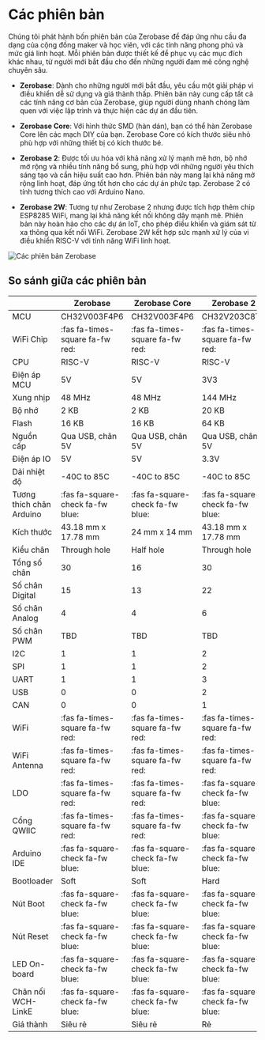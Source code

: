 # Các phiên bản

Chúng tôi phát hành bốn phiên bản của Zerobase để đáp ứng nhu cầu đa dạng của cộng đồng maker và học viên, với các tính năng phong phú và mức giá linh hoạt. Mỗi phiên bản được thiết kế để phục vụ các mục đích khác nhau, từ người mới bắt đầu cho đến những người đam mê công nghệ chuyên sâu.

- **Zerobase**: Dành cho những người mới bắt đầu, yêu cầu một giải pháp vi điều khiển dễ sử dụng và giá thành thấp. Phiên bản này cung cấp tất cả các tính năng cơ bản của Zerobase, giúp người dùng nhanh chóng làm quen với việc lập trình và thực hiện các dự án đầu tiên.

- **Zerobase Core**: Với hình thức SMD (hàn dán), bạn có thể hàn Zerobase Core lên các mạch DIY của bạn. Zerobase Core có kích thước siêu nhỏ phù hợp với những thiết bị có kích thước bé.

- **Zerobase 2**: Được tối ưu hóa với khả năng xử lý mạnh mẽ hơn, bộ nhớ mở rộng và nhiều tính năng bổ sung, phù hợp với những người yêu thích sáng tạo và cần hiệu suất cao hơn. Phiên bản này mang lại khả năng mở rộng linh hoạt, đáp ứng tốt hơn cho các dự án phức tạp. Zerobase 2 có tính tương thích cao với Arduino Nano.

- **Zerobase 2W**: Tương tự như Zerobase 2 nhưng được tích hợp thêm chip ESP8285 WiFi, mang lại khả năng kết nối không dây mạnh mẽ. Phiên bản này hoàn hảo cho các dự án IoT, cho phép điều khiển và giám sát từ xa thông qua kết nối WiFi. Zerobase 2W kết hợp sức mạnh xử lý của vi điều khiển RISC-V với tính năng WiFi linh hoạt.

![Các phiên bản Zerobase](https://cdn.chipstack.vn/zerobase-versions/zerobase_series.png)

## So sánh giữa các phiên bản
|           | Zerobase  | Zerobase Core | Zerobase 2 | Zerobase 2W |
|-----------|-----------|---------------|------------|-------------|
| MCU | CH32V003F4P6 | CH32V003F4P6 | CH32V203C8T6 | CH32V203C8T6 |
| WiFi Chip | :fas fa-times-square fa-fw red: | :fas fa-times-square fa-fw red: | :fas fa-times-square fa-fw red: | ESP8285 |
| CPU | RISC-V | RISC-V | RISC-V | RISC-V |
| Điện áp MCU | 5V | 5V | 3V3 | 3V3 |
| Xung nhịp | 48 MHz | 48 MHz | 144 MHz | 144 MHz |
| Bộ nhớ | 2 KB | 2 KB | 20 KB | 20 KB |
| Flash | 16 KB | 16 KB | 64 KB | 64 KB |
| Nguồn cấp | Qua USB, chân 5V | Qua USB, chân 5V | Qua USB, chân 5V | Qua USB, chân 5V |
| Điện áp IO | 5V | 5V | 3.3V | 3.3V |
| Dải nhiệt độ | -40C to 85C | -40C to 85C | -40C to 85C | -40C to 85C |
| Tương thích chân Arduino | :fas fa-square-check fa-fw blue: | :fas fa-square-check fa-fw blue: | :fas fa-square-check fa-fw blue: | :fas fa-square-check fa-fw blue: |
| Kích thước | 43.18 mm x 17.78 mm | 24 mm x 14 mm | 43.18 mm x 17.78 mm | 43.18 mm x 17.78 mm |
| Kiểu chân | Through hole | Half hole | Through hole | Through hole |
| Tổng số chân | 30 | 16 | 30 | 30 |
| Số chân Digital | 15 | 13 | 22 | 22 |
| Số chân Analog | 4 | 4 | 6 | 6 | 
| Số chân PWM | TBD | TBD | TBD | TBD | 
| I2C | 1 | 1 | 2 | 2 | 
| SPI | 1 | 1 | 2 | 2 | 
| UART | 1 | 1 | 3 | 3 |
| USB | 0 | 0 | 2 | 2 |
| CAN | 0 | 0 | 1 | 1 |
| WiFi | :fas fa-times-square fa-fw red: | :fas fa-times-square fa-fw red: | :fas fa-times-square fa-fw red: | :fas fa-square-check fa-fw blue: |
| WiFi Antenna | :fas fa-times-square fa-fw red: | :fas fa-times-square fa-fw red: | :fas fa-times-square fa-fw red: | :fas fa-square-check fa-fw blue: |
| LDO | :fas fa-times-square fa-fw red: | :fas fa-times-square fa-fw red: | :fas fa-square-check fa-fw blue: | :fas fa-square-check fa-fw blue: |
| Cổng QWIIC | :fas fa-times-square fa-fw red: | :fas fa-times-square fa-fw red: | :fas fa-square-check fa-fw blue: | :fas fa-square-check fa-fw blue: |
| Arduino IDE | :fas fa-square-check fa-fw blue: | :fas fa-square-check fa-fw blue: | :fas fa-square-check fa-fw blue: | :fas fa-square-check fa-fw blue: |
| Bootloader | Soft | Soft | Hard | Hard |
| Nút Boot | :fas fa-square-check fa-fw blue: | :fas fa-square-check fa-fw blue: | :fas fa-square-check fa-fw blue: | :fas fa-square-check fa-fw blue: |
| Nút Reset | :fas fa-square-check fa-fw blue: | :fas fa-square-check fa-fw blue: | :fas fa-square-check fa-fw blue: | :fas fa-square-check fa-fw blue: |
| LED On-board | :fas fa-square-check fa-fw blue: | :fas fa-square-check fa-fw blue: | :fas fa-square-check fa-fw blue: | :fas fa-square-check fa-fw blue: |
| Chân nối WCH-LinkE | :fas fa-square-check fa-fw blue: | :fas fa-square-check fa-fw blue: | :fas fa-square-check fa-fw blue: | :fas fa-square-check fa-fw blue: |
| Giá thành | Siêu rẻ | Siêu rẻ | Rẻ | Hợp lý |